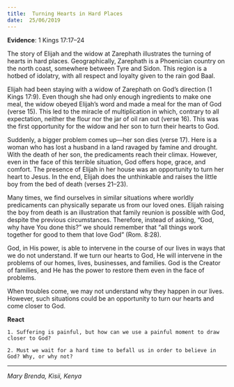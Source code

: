 ```yaml
---
title:  Turning Hearts in Hard Places
date:  25/06/2019
---
```


**Evidence**: 1 Kings 17:17–24

The story of Elijah and the widow at Zarephath illustrates the turning of hearts in hard places. Geographically, Zarephath is a Phoenician country on the north coast, somewhere between Tyre and Sidon. This region is a hotbed of idolatry, with all respect and loyalty given to the rain god Baal.

Elijah had been staying with a widow of Zarephath on God’s direction (1 Kings 17:9). Even though she had only enough ingredients to make one meal, the widow obeyed Elijah’s word and made a meal for the man of God (verse 15). This led to the miracle of multiplication in which, contrary to all expectation, neither the flour nor the jar of oil ran out (verse 16). This was the first opportunity for the widow and her son to turn their hearts to God.

Suddenly, a bigger problem comes up—her son dies (verse 17). Here is a woman who has lost a husband in a land ravaged by famine and drought. With the death of her son, the predicaments reach their climax. However, even in the face of this terrible situation, God offers hope, grace, and comfort. The presence of Elijah in her house was an opportunity to turn her heart to Jesus. In the end, Elijah does the unthinkable and raises the little boy from the bed of death (verses 21–23).

Many times, we find ourselves in similar situations where worldly predicaments can physically separate us from our loved ones. Elijah raising the boy from death is an illustration that family reunion is possible with God, despite the previous circumstances. Therefore, instead of asking, “God, why have You done this?” we should remember that “all things work together for good to them that love God” (Rom. 8:28).

God, in His power, is able to intervene in the course of our lives in ways that we do not understand. If we turn our hearts to God, He will intervene in the problems of our homes, lives, businesses, and families. God is the Creator of families, and He has the power to restore them even in the face of problems.

When troubles come, we may not understand why they happen in our lives. However, such situations could be an opportunity to turn our hearts and come closer to God.

**React**

`1. Suffering is painful, but how can we use a painful moment to draw closer to God?`

`2. Must we wait for a hard time to befall us in order to believe in God? Why, or why not?`

---

_Mary Brenda, Kisii, Kenya_